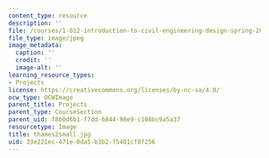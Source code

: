 ```yaml
---
content_type: resource
description: ''
file: /courses/1-012-introduction-to-civil-engineering-design-spring-2002/33e221ec471e0da5b3b2f5401cf8f256_thames2small.jpg
file_type: image/jpeg
image_metadata:
  caption: ''
  credit: ''
  image-alt: ''
learning_resource_types:
- Projects
license: https://creativecommons.org/licenses/by-nc-sa/4.0/
ocw_type: OCWImage
parent_title: Projects
parent_type: CourseSection
parent_uid: f8b0d6b1-f7dd-6844-98e9-c108bc9a5a37
resourcetype: Image
title: thames2small.jpg
uid: 33e221ec-471e-0da5-b3b2-f5401cf8f256
---
```

